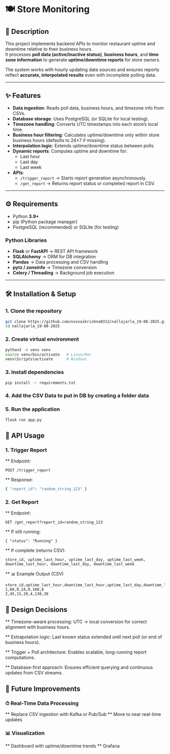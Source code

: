 # 🍽️ Store Monitoring

## 📌 Description
This project implements backend APIs to monitor restaurant uptime and downtime relative to their business hours.  
It processes **poll data (active/inactive status)**, **business hours**, and **time zone information** to generate **uptime/downtime reports** for store owners.  

The system works with hourly updating data sources and ensures reports reflect **accurate, interpolated results** even with incomplete polling data.  

---

## ✨ Features
- **Data ingestion**: Reads poll data, business hours, and timezone info from CSVs.  
- **Database storage**: Uses PostgreSQL (or SQLite for local testing).  
- **Timezone handling**: Converts UTC timestamps into each store’s local time.  
- **Business hour filtering**: Calculates uptime/downtime only within store business hours (defaults to 24×7 if missing).  
- **Interpolation logic**: Extends uptime/downtime status between polls.  
- **Dynamic reports**: Computes uptime and downtime for:
  - Last hour
  - Last day
  - Last week  
- **APIs**:
  - `/trigger_report` → Starts report generation asynchronously.  
  - `/get_report` → Returns report status or completed report in CSV.  

---

## ⚙️ Requirements
- Python **3.9+**
- pip (Python package manager)
- PostgreSQL (recommended) or SQLite (for testing)

### Python Libraries
- **Flask** or **FastAPI** → REST API framework  
- **SQLAlchemy** → ORM for DB integration  
- **Pandas** → Data processing and CSV handling  
- **pytz / zoneinfo** → Timezone conversion  
- **Celery / Threading** → Background job execution  

---

## 🛠️ Installation & Setup

### 1. Clone the repository
```bash
git clone https://github.com/nsvsaikrishna0312/nallajarla_19-08-2025.git
cd nallajarla_19-08-2025
```

### 2. Create virtual environment
```bash
python3 -m venv venv
source venv/bin/activate   # Linux/Mac
venv\Scripts\activate      # Windows
```

### 3. Install dependencies
```bash
pip install -r requirements.txt
```
### 4. Add the CSV Data to put in DB by creating a folder data

### 5. Run the application
```bash
flask run app.py
```

## 🚀 API Usage
### 1. Trigger Report

** Endpoint:
``` http
POST /trigger_report
```

** Response:
``` bash
{ "report_id": "random_string_123" }
```

### 2. Get Report

** Endpoint:
```http
GET /get_report?report_id=random_string_123
```

** If still running:
```http
{ "status": "Running" }
```

** If complete (returns CSV):
``` csv
store_id, uptime_last_hour, uptime_last_day, uptime_last_week,
downtime_last_hour, downtime_last_day, downtime_last_week
```

** 📊 Example Output (CSV)
```
store_id,uptime_last_hour,downtime_last_hour,uptime_last_day,downtime_last_day,uptime_last_week,downtime_last_week
1,60,0,24,0,160,8
2,45,15,20,4,130,30
```


## 🧠 Design Decisions

** Timezone-aware processing: UTC → local conversion for correct alignment with business hours.

** Extrapolation logic: Last known status extended until next poll (or end of business hours).

** Trigger + Poll architecture: Enables scalable, long-running report computations.

** Database-first approach: Ensures efficient querying and continuous updates from CSV streams.


## 🔮 Future Improvements

### ⏱ Real-Time Data Processing

** Replace CSV ingestion with Kafka or Pub/Sub
** Move to near real-time updates

### 📊 Visualization

** Dashboard with uptime/downtime trends
** Grafana


